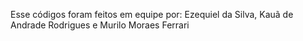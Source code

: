 Esse códigos foram feitos em equipe por: 
Ezequiel da Silva, Kauã de Andrade Rodrigues e Murilo Moraes Ferrari
